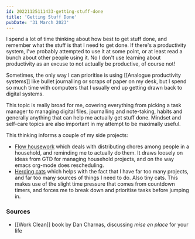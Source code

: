 ```yaml
---
id: 20221125111433-getting-stuff-done
title: 'Getting Stuff Done'
pubDate: '31 March 2023'
---
```


I spend a lot of time thinking about how best to get stuff done, and remember what the stuff is that I need to get done. If there's a productivity system, I've probably attempted to use it at some point, or at least read a bunch about other people using it. No I don't use learning about productivity as an excuse to not actually be productive, of course not!

Sometimes, the only way I can prioritise is using [[Analogue productivity systems]] like bullet journalling or scraps of paper on my desk, but I spend so much time with computers that I usually end up getting drawn back to digital systems.

This topic is really broad for me, covering everything from picking a task manager to managing digital files, journalling and note-taking, habits and generally anything that can help me actually get stuff done. Mindset and self-care topics are also important in my attempt to be maximally useful.

This thinking informs a couple of my side projects:
- [Flow housework](https://www.flowhousework.com) which deals with distributing chores among people in a household, and reminding me to actually do them. It draws loosely on ideas from GTD for managing household projects, and on the way emacs org-mode does rescheduling.
- [Herding cats](https://herdingcats.work) which helps with the fact that I have far too many projects, and far too many sources of things I need to do. Also tiny cats. This makes use of the slight time pressure that comes from countdown timers, and forces me to break down and prioritise tasks before jumping in.

### Sources

- [[Work Clean]] book by Dan Charnas, discussing *mise en place* for your life